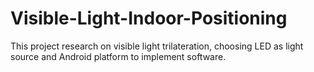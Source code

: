 # Visible-Light-Indoor-Positioning
This project research on visible light trilateration, choosing LED as light source and Android platform to implement software. 
